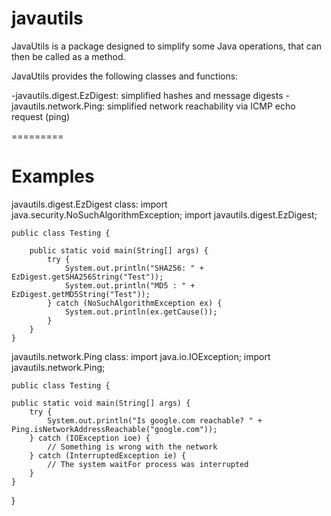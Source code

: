 javautils
=========

JavaUtils is a package designed to simplify some Java operations, that can then be called as a method.

JavaUtils provides the following classes and functions:

-javautils.digest.EzDigest: simplified hashes and message digests
-javautils.network.Ping: simplified network reachability via ICMP echo request (ping)

=========

Examples
=========
javautils.digest.EzDigest class:
	import java.security.NoSuchAlgorithmException;
	import javautils.digest.EzDigest;
	
	public class Testing {
	
	    public static void main(String[] args) {
	        try {
	            System.out.println("SHA256: " + EzDigest.getSHA256String("Test"));
	            System.out.println("MD5 : " + EzDigest.getMD5String("Test"));
	        } catch (NoSuchAlgorithmException ex) {
	            System.out.println(ex.getCause());
	        }
	    }
	}
	
javautils.network.Ping class:
	import java.io.IOException;
	import javautils.network.Ping;

	public class Testing {
    
    public static void main(String[] args) {
        try {
            System.out.println("Is google.com reachable? " + Ping.isNetworkAddressReachable("google.com"));
        } catch (IOException ioe) {
            // Something is wrong with the network
        } catch (InterruptedException ie) {
            // The system waitFor process was interrupted
        }
    }
}
